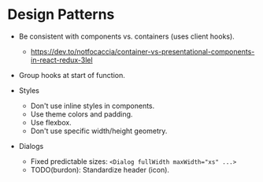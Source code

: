 # Design Patterns

- Be consistent with components vs. containers (uses client hooks).
  - https://dev.to/notfocaccia/container-vs-presentational-components-in-react-redux-3lel

- Group hooks at start of function.

- Styles
    - Don't use inline styles in components.
    - Use theme colors and padding.
    - Use flexbox.
    - Don't use specific width/height geometry.

- Dialogs
    - Fixed predictable sizes: `<Dialog fullWidth maxWidth="xs" ...>`
    - TODO(burdon): Standardize header (icon).
